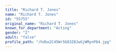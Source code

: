 ```yaml
---
title: "Richard T. Jones"
name: "Richard T. Jones"
id: "55755"
original_name: "Richard T. Jones"
known_for_department: "Acting"
gender: "2"
adult: "false"
profile_path: "/hdko2C45Wr5G03Z8JwGjWMynP84.jpg"
---
```

